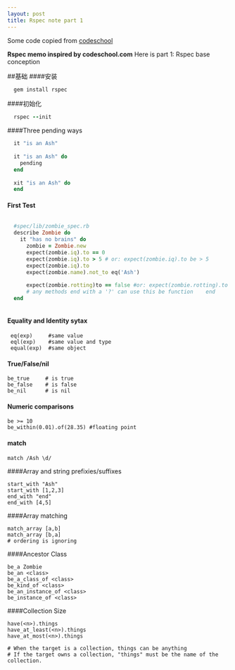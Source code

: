```yaml
---
layout: post
title: Rspec note part 1
---
```


Some code copied from [codeschool](http://codeschool.com)

**Rspec memo inspired by codeschool.com**
Here is part 1: Rspec base conception

<!--more-->
##基础
####安装
```ruby
  gem install rspec
```
####初始化
```ruby
  rspec --init
```
####Three pending ways

```ruby
  it "is an Ash"
  
  it "is an Ash" do
    pending
  end
  
  xit "is an Ash" do
  end
```
#### First Test

```ruby

  #spec/lib/zombie_spec.rb
  describe Zombie do
    it "has no brains" do
      zombie = Zombie.new
      expect(zombie.iq).to == 0
      expect(zombie.iq).to > 5 # or: expect(zombie.iq).to be > 5
      expect(zombie.iq).to
      expect(zombie.name).not_to eq('Ash')
      
      expect(zombie.rotting)to == false #or: expect(zombie.rotting).to be_false
      # any methods end with a '?' can use this be function    end
  end
  
 ```
 
 #### Equality and Identity sytax
 
     eq(exp)     #same value
     eql(exp)    #same value and type
     equal(exp)  #same object


#### True/False/nil

    be_true     # is true
    be_false    # is false
    be_nil      # is nil
    
#### Numeric comparisons

    be >= 10
    be_within(0.01).of(28.35) #floating point
    
#### match

    match /Ash \d/
    
####Array and string prefixies/suffixes

    start_with "Ash"
    start_with [1,2,3]
    end_with "end"
    end_with [4,5]
    
####Array matching

    match_array [a,b]
    match_array [b,a]
    # ordering is ignoring
    
####Ancestor Class

    
    be_a Zombie
    be_an <class>
    be_a_class_of <class>
    be_kind_of <class>
    be_an_instance_of <class>
    be_instance_of <class>
    
####Collection Size

    have(<n>).things
    have_at_least(<n>).things
    have_at_most(<n>).things
    
    # When the target is a collection, things can be anything
    # If the target owns a collection, "things" must be the name of the collection.
    


